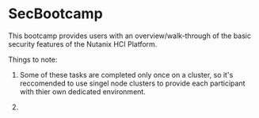 # SecBootcamp

This bootcamp provides users with an overview/walk-through of the basic security features of the Nutanix HCI Platform.

Things to note:

1. Some of these tasks are completed only once on a cluster, so it's reccomended to use singel node clusters to provide each participant with thier own dedicated environment.

2. 
